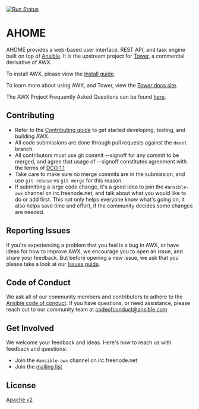 [![Run Status](https://api.shippable.com/projects/591c82a22f895107009e8b35/badge?branch=devel)](https://app.shippable.com/github/ansible/awx)

AHOME
===

AHOME provides a web-based user interface, REST API, and task engine built on top of [Ansible](https://github.com/ansible/ansible). It is the upstream project for [Tower](https://www.ansible.com/tower), a commercial derivative of AWX.  

To install AWX, please view the [Install guide](./INSTALL.md).

To learn more about using AWX, and Tower, view the [Tower docs site](http://docs.ansible.com/ansible-tower/index.html).

The AWX Project Frequently Asked Questions can be found [here](https://www.ansible.com/awx-project-faq).

Contributing
------------

- Refer to the [Contributing guide](./CONTRIBUTING.md) to get started developing, testing, and building AWX.
- All code submissions are done through pull requests against the `devel` branch.
- All contributors must use git commit --signoff for any commit to be merged, and agree that usage of --signoff constitutes agreement with the terms of [DCO 1.1](./DCO_1_1.md)
- Take care to make sure no merge commits are in the submission, and use `git rebase` vs `git merge` for this reason.
- If submitting a large code change, it's a good idea to join the `#ansible-awx` channel on irc.freenode.net, and talk about what you would like to do or add first. This not only helps everyone know what's going on, it also helps save time and effort, if the community decides some changes are needed.

Reporting Issues
----------------

If you're experiencing a problem that you feel is a bug in AWX, or have ideas for how to improve AWX, we encourage you to open an issue, and share your feedback. But before opening a new issue, we ask that you please take a look at our [Issues guide](./ISSUES.md).

Code of Conduct
---------------

We ask all of our community members and contributors to adhere to the [Ansible code of conduct](http://docs.ansible.com/ansible/latest/community/code_of_conduct.html). If you have questions, or need assistance, please reach out to our community team at [codeofconduct@ansible.com](mailto:codeofconduct@ansible.com)   

Get Involved
------------

We welcome your feedback and ideas. Here's how to reach us with feedback and questions:

- Join the `#ansible-awx` channel on irc.freenode.net
- Join the [mailing list](https://groups.google.com/forum/#!forum/awx-project) 

License
-------

[Apache v2](./LICENSE.md)

